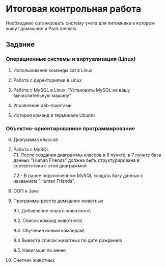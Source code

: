 # Итоговая контрольная работа

Необходимо организовать систему учета для питомника в котором живут домашние и Pack animals.

## Задание

### Операционные системы и виртуализация (Linux)
1. Использование команды cat в Linux

2. Работа с директориями в Linux

3. Работа с MySQL в Linux. "Установить MySQL на вашу вычислительную машину"

4. Управление deb-пакетами

5. История команд в терминале Ubuntu

### Объектно-ориентированное программирование
6. Диаграмма классов

7. Работа с MySQL\
    7.1. После создания диаграммы классов в 6 пункте, в 7 пункте база данных "Human Friends" должна быть структурирована в соответствии с этой диаграммой

    7.2   - В ранее подключенном MySQL создать базу данных с названием "Human Friends".

8. ООП и Java

9. Программа-реестр домашних животных

    9.1. Добавление нового животного\

    9.2. Список команд животного\

    9.3. Обучение новым командам\

    9.4 Вывести список животных по дате рождения\

    9.5. Навигация по меню

10. Счетчик животных



